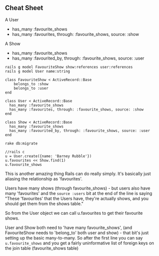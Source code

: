 ## Cheat Sheet

A User
  - has_many :favourite_shows 
  - has_many :favourites, through: :favourite_shows, source: :show

A Show
  - has_many :favourite_shows
  - has_many :favourited_by, through: :favourite_shows, source: :user


```
rails g model FavouriteShow show:references user:references
rails g model User name:string
```

```
class FavouriteShow < ActiveRecord::Base
    belongs_to :show
    belongs_to :user
end
```

```
class User < ActiveRecord::Base
  has_many :favourite_shows
  has_many :favourites, through: :favourite_shows, source: :show
end
```

```
class Show < ActiveRecord::Base
  has_many :favourite_shows
  has_many :favourited_by, through: :favourite_shows, source: :user
end
```

```
rake db:migrate
```

```
//rails c
u = User.create({name: 'Barney Rubble'})
u.favourites << Show.find(1)
u.favourite_shows
```

This is another amazing thing Rails can do really simply.
It's basically just aliasing the relationship as 'favourites'.

Users have many shows (through favourite_shows) - but users also have many 'favourites' and the `source :users` bit at the end of the line is saying "These 'favourites' that the Users have, they're actually shows, and you should get them from the shows table."

So from the User object we can call u.favourites to get their favourite shows.

User and Show both need to 'have many favourite_shows', (and FavouriteShow needs to 'belong_to' both user and show) - that bit's just setting up the basic many-to-many. So after the first line you can say `u.favourite_shows` and you get a fairly uninformative list of foreign keys on the join table (favourite_shows table)
